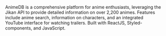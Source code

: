 AnimeDB is a comprehensive platform for anime enthusiasts, leveraging the Jikan API to provide detailed information on over 2,200 animes. Features include anime search, information on characters, and an integrated YouTube interface for watching trailers. Built with ReactJS, Styled-components, and JavaScript.
